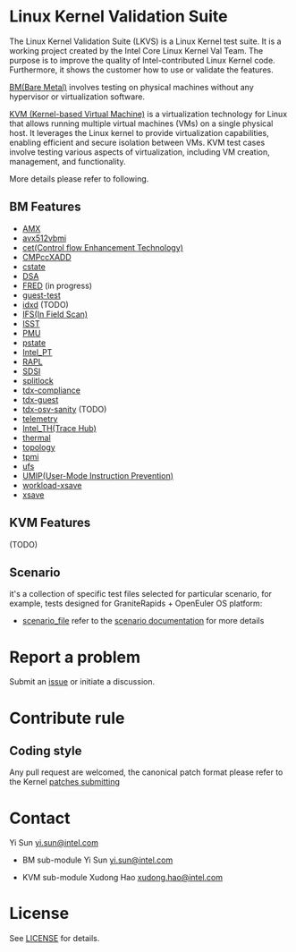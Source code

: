 # Linux Kernel Validation Suite

The Linux Kernel Validation Suite (LKVS) is a Linux Kernel test suite. It is a working project created by the Intel Core Linux Kernel Val Team. The purpose is to improve the quality of Intel-contributed Linux Kernel code. Furthermore, it shows the customer how to use or validate the features.

[BM(Bare Metal)](BM/README.md) involves testing on physical machines without any hypervisor or virtualization software.

[KVM (Kernel-based Virtual Machine)](KVM/README.md) is a virtualization technology for Linux that allows running multiple virtual machines (VMs) on a single physical host. It leverages the Linux kernel to provide virtualization capabilities, enabling efficient and secure isolation between VMs. KVM test cases involve testing various aspects of virtualization, including VM creation, management, and functionality.

More details please refer to following.

## BM Features
  * [AMX](BM/amx/README.md)
  * [avx512vbmi](BM/avx512vbmi/README.md)
  * [cet(Control flow Enhancement Technology)](BM/cet/README.md)
  * [CMPccXADD](BM/cmpccxadd/README.md)
  * [cstate](BM/cstate/README.md)
  * [DSA](BM/dsa/README.md)
  * [FRED](BM/fred/README.md) (in progress)
  * [guest-test](BM/guest-test/README.md)
  * [idxd](BM/idxd/README.md) (TODO)
  * [IFS(In Field Scan)](BM/ifs/README.md)
  * [ISST](BM/isst/README.md)
  * [PMU](BM/pmu/README.md)
  * [pstate](BM/pstate/README.md)
  * [Intel_PT](BM/pt/README.md)
  * [RAPL](BM/rapl/README.md)
  * [SDSI](BM/sdsi/README.md)
  * [splitlock](BM/splitlock/README.md)
  * [tdx-compliance](BM/tdx-compliance/README.md)
  * [tdx-guest](BM/tdx-guest/README.md)
  * [tdx-osv-sanity](BM/tdx-osv-sanity/README.md) (TODO)
  * [telemetry](BM/telemetry/README.md)
  * [Intel_TH(Trace Hub)](BM/th/README.md)
  * [thermal](BM/thermal/README.md)
  * [topology](BM/topology/README.md)
  * [tpmi](BM/tpmi/README.md)
  * [ufs](BM/ufs/README.md)
  * [UMIP(User-Mode Instruction Prevention)](BM/umip/README.md)
  * [workload-xsave](BM/workload-xsave/README.md)
  * [xsave](BM/xsave/README.md)

## KVM Features
(TODO)

## Scenario
it's a collection of specific test files selected for particular scenario, for example, tests designed for GraniteRapids + OpenEuler OS platform:
  * [scenario_file](scenario/gnr-oe)
refer to the [scenario documentation](/scenario/README.md) for more details

# Report a problem

Submit an [issue](https://github.com/intel/lkvs/issues) or initiate a discussion.

# Contribute rule

## Coding style
Any pull request are welcomed, the canonical patch format please refer to the Kernel [patches submitting](https://www.kernel.org/doc/html/latest/process/submitting-patches.html)

# Contact
Yi Sun <yi.sun@intel.com>

* BM sub-module
Yi Sun <yi.sun@intel.com>

* KVM sub-module
Xudong Hao <xudong.hao@intel.com>

# License
See [LICENSE](https://github.com/intel/lkvs/blob/main/LICENSE) for details.
